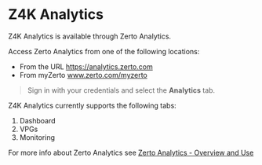 # Z4K Analytics

Z4K Analytics is available through Zerto Analytics.

Access Zerto Analytics from one of the following locations:

  *	From the URL https://analytics.zerto.com
  * From myZerto www.zerto.com/myzerto
  > Sign in with your credentials and select the **Analytics** tab.

Z4K Analytics currently supports the following tabs:

1. Dashboard
2. VPGs
3. Monitoring

For more info about Zerto Analytics see [Zerto Analytics - Overview and Use](https://help.zerto.com/bundle/Zerto.Analytics.HTML/page/Content/Zerto_Analytics/Zerto_Analytics_-_Overview_and_Use.htm)
